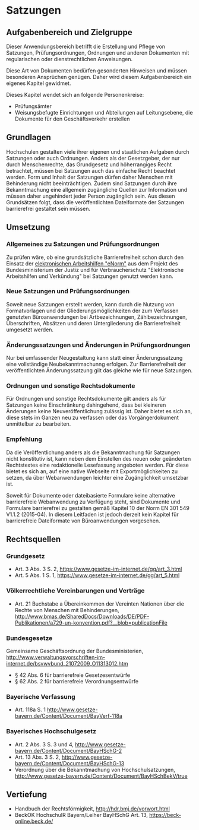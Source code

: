 
# Satzungen

## Aufgabenbereich und Zielgruppe


Dieser Anwendungsbereich betrifft die Erstellung und Pflege von Satzungen, Prüfungsordnungen, Ordnungen und anderen Dokumenten mit regularischen oder dienstrechtlichen Anweisungen.

Diese Art von Dokumenten bedürfen gesonderten Hinweisen und müssen besonderen Ansprüchen genügen. Daher wird diesem Aufgabenbereich ein eigenes Kapitel gewidmet.

Dieses Kapitel wendet sich an folgende Personenkreise:

-   Prüfungsämter
-   Weisungsbefugte Einrichtungen und Abteilungen auf Leitungsebene, die
    Dokumente für den Geschäftsverkehr erstellen


## Grundlagen

Hochschulen gestalten viele ihrer eigenen und staatlichen Aufgaben durch Satzungen oder auch Ordnungen. Anders als der Gesetzgeber, der nur durch Menschenrechte, das Grundgesetz und höherrangiges Recht betrachtet, müssen bei Satzungen auch das einfache Recht beachtet werden. Form und Inhalt der Satzungen dürfen daher Menschen mit Behinderung nicht beeinträchtigen.
Zudem sind Satzungen durch ihre Bekanntmachung eine allgemein zugängliche Quellen zur Information und müssen daher ungehindert jeder Person zugänglich sein. Aus diesen Grundsätzen folgt, dass die veröffentlichten Dateiformate der Satzungen barrierefrei gestaltet sein müssen.


## Umsetzung

### Allgemeines zu Satzungen und Prüfungsordnungen

Zu prüfen wäre, ob eine grundsätzliche Barrierefreiheit schon durch den Einsatz der [elektronischen Arbeitshilfen "eNorm"](https://www.enorm.bund.de/eNorm/) aus dem  Projekt des Bundesministerium der Justiz und für Verbraucherschutz "Elektronische Arbeitshilfen und Verkündung" bei Satzungen genutzt werden kann.

### Neue Satzungen und Prüfungsordnungen

Soweit neue Satzungen erstellt werden, kann durch die Nutzung von Formatvorlagen und der Gliederungsmöglichkeiten der zum Verfassen genutzten Büroanwendungen bei Artbezeichnungen, Zählbezeichnungen, Überschriften, Absätzen und deren Untergliederung die Barrierefreiheit umgesetzt werden. 

### Änderungssatzungen und Änderungen in Prüfungsordnungen

Nur bei umfassender Neugestaltung kann statt einer Änderungssatzung eine vollständige Neubekanntmachunng erfolgen. Zur Barrierefreiheit der veröffentlichten Änderungssatzung gilt das gleiche wie für neue Satzungen.

### Ordnungen und sonstige Rechtsdokumente

Für Ordnungen und sonstige Rechtsdokumente gilt anders als für Satzungen keine Einschränkung dahingehend, dass bei kleineren Änderungen keine Neuveröffentlichung zulässig ist. Daher bietet es sich an, diese stets im Ganzen neu zu verfassen oder das Vorgängerdokument unmittelbar zu bearbeiten.

### Empfehlung

Da die Veröffentlichung anders als die Bekanntmachung für Satzungen nicht konstitutiv ist, kann neben dem Einstellen des neuen oder geänderten Rechtstextes eine redaktionelle Lesefassung angeboten werden. Für diese bietet es sich an, auf eine native Webseite mit Exportmöglichkeiten zu setzen, da über Webanwendungen leichter eine Zugänglichkeit umsetzbar ist.

Soweit für Dokumente oder dateibasierte Formulare keine alternative barrierefreie Webanwendung zu Verfügung steht, sind Dokumente und Formulare barrierefrei zu gestalten gemäß Kapitel 10 der Norm EN 301 549 V1.1.2 (2015-04). In diesem Leitfaden ist jedoch derzeit kein Kapitel für barrierefreie Dateiformate von Büroanwendungen vorgesehen.

## Rechtsquellen

### Grundgesetz
-  Art. 3 Abs. 3 S. 2, <https://www.gesetze-im-internet.de/gg/art_3.html>
-  Art. 5 Abs. 1 S. 1, <https://www.gesetze-im-internet.de/gg/art_5.html>

### Völkerrechtliche Vereinbarungen und Verträge
-  Art. 21 Buchstabe a Übereinkommen der Vereinten Nationen über die Rechte von Menschen mit Behinderungen, <http://www.bmas.de/SharedDocs/Downloads/DE/PDF-Publikationen/a729-un-konvention.pdf?__blob=publicationFile>

### Bundesgesetze
 Gemeinsame Geschäftsordnung der Bundesministerien, <http://www.verwaltungsvorschriften-im-internet.de/bsvwvbund_21072009_O11313012.htm>

-  § 42 Abs. 6 für barrierefreie Gesetzesentwürfe
-  § 62 Abs. 2 für barrierefreie Verordnungsentwürfe

### Bayerische Verfassung
-  Art. 118a S. 1 <http://www.gesetze-bayern.de/Content/Document/BayVerf-118a>

### Bayerisches Hochschulgesetz
-  Art. 2 Abs. 3 S. 3 und 4, <http://www.gesetze-bayern.de/Content/Document/BayHSchG-2>
-  Art. 13 Abs. 3 S. 2, <http://www.gesetze-bayern.de/Content/Document/BayHSchG-13>
-  Verordnung über die Bekanntmachung von Hochschulsatzungen, <http://www.gesetze-bayern.de/Content/Document/BayHSchBekV/true>



## Vertiefung

- Handbuch der Rechtsförmigkeit, <http://hdr.bmj.de/vorwort.html>
- BeckOK HochschulR Bayern/Leiher BayHSchG Art. 13, <https://beck-online.beck.de/>

